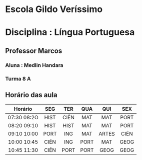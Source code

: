 # Escola Gildo Veríssimo
# Disciplina : Língua Portuguesa
## Professor Marcos

### Aluna : Medlin Handara
### Turma 8 A
## Horário das aula 
|Horário|SEG|TER|QUA|QUI|SEX
|:--:|:--:|:--:|:--:|:--:|:--:|
|07:30 08:2O|HIST|CIÊN|MAT|MAT|PORT
|08:20 09:10|HIST|HIST|MAT|MAT|PORT
|09:10 10:00|PORT|ING|MAT|ARTES|CIÊN
10:00 10:45|CIÊN|ING|PORT|MAT|GEOG
10:45 11:30|CIÊN|PORT|PORT|GEOG|GEOG 






